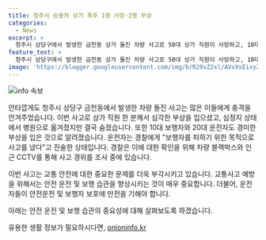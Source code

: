 ```yaml
---
title: 청주서 승용차 상가 폭주 1명 사망·2명 부상
categories:
  - News
excerpt: >
  청주시 상당구에서 발생한 금천동 상가 돌진 차량 사고로 50대 상가 직원이 사망하고, 10대 보행자와 20대 운전자는 부상을 입었습니다. 운전자는 사고 당시 보행자를 피하려다 사고가 난 것으로 진술했으며, 경찰은 블랙박스와 CCTV 자료를 조사 중입니다.
feature_text: >
  청주시 상당구에서 발생한 금천동 상가 돌진 차량 사고로 50대 상가 직원이 사망하고, 10대 보행자와 20대 운전자는 부상을 입었습니다. 운전자는 사고 당시 보행자를 피하려다 사고가 난 것으로 진술했으며, 경찰은 블랙박스와 CCTV 자료를 조사 중입니다.
image: 'https://blogger.googleusercontent.com/img/b/R29vZ2xl/AVvXsEixyZcFfHzMRdzZMjFBmAUKJYCLCGyLL1o632UiGVXcaFdKo_bkvkuCioo0uUKlGfBVcT3P84aROyZIXSBEx3Aw5nCQ3pTgDom1WDC4m8eifvWiAmWEEVb4x6G_l8C0QH225ldMjyaFvpxGEBGNO37VmDTDMHGhJPq73UglMfDca1-0aw/s1600/blogspot.png'
---
```


<p><img src="https://blogger.googleusercontent.com/img/b/R29vZ2xl/AVvXsEixyZcFfHzMRdzZMjFBmAUKJYCLCGyLL1o632UiGVXcaFdKo_bkvkuCioo0uUKlGfBVcT3P84aROyZIXSBEx3Aw5nCQ3pTgDom1WDC4m8eifvWiAmWEEVb4x6G_l8C0QH225ldMjyaFvpxGEBGNO37VmDTDMHGhJPq73UglMfDca1-0aw/s1600/blogspot.png" alt="info 속보" /></p>

<p>안타깝게도 청주시 상당구 금천동에서 발생한 차량 돌진 사고는 많은 이들에게 충격을 안겨주었습니다. 이번 사고로 상가 직원 한 분께서 심각한 부상을 입으셨고, 심정지 상태에서 병원으로 옮겨졌지만 결국 숨졌습니다. 또한 10대 보행자와 20대 운전자도 경미한 부상을 입은 것으로 알려졌습니다. 운전자는 경찰에게 "보행자를 피하기 위한 목적으로 사고를 냈다"고 진술한 상태입니다. 경찰은 이에 대한 확인을 위해 차량 블랙박스와 인근 CCTV를 통해 사고 경위를 조사 중에 있습니다.</p>

<p>이번 사고는 교통 안전에 대한 중요한 문제를 더욱 부각시키고 있습니다. 교통사고 예방을 위해서는 안전 운전 및 보행 습관을 향상시키는 것이 매우 중요합니다. 더불어, 운전자들이 안전운전 및 보행자 보호에 만전을 기해야 합니다. </p>

<p>아래는 안전 운전 및 보행 습관의 중요성에 대해 살펴보도록 하겠습니다.</p>
유용한 생활 정보가 필요하시다면, <a href="https://onioninfo.kr" rel="dofollow">onioninfo.kr</a>


